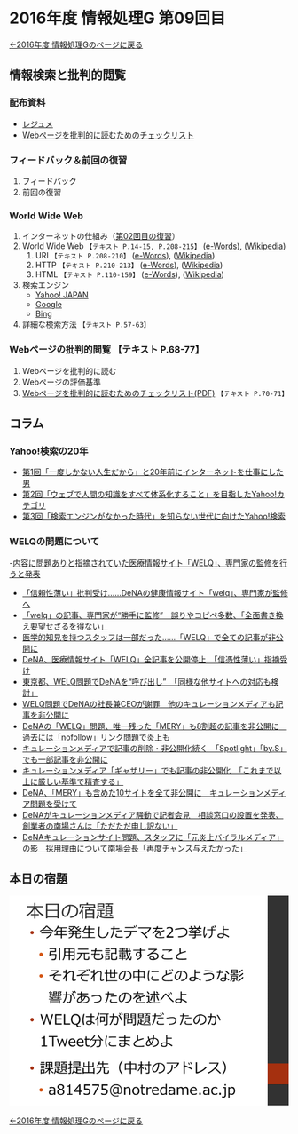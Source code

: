 #  2016年度 情報処理G 第09回目

[←2016年度 情報処理Gのページに戻る](#!lecture/2016infoG.md)

##  情報検索と批判的閲覧

### 配布資料

- [レジュメ](09/09resume.pdf)
-  [Webページを批判的に読むためのチェックリスト](http://www.tomo.gr.jp/internet/pdf/sheet_4_1.pdf)

### フィードバック＆前回の復習

1. フィードバック
2. 前回の復習

###  World Wide Web

1. インターネットの仕組み（[第02回目の復習](02.md)）
2. World Wide Web  `【テキスト P.14-15, P.208-215】` ([e-Words](http://e-words.jp/w/Web.html)), ([Wikipedia](https://ja.wikipedia.org/wiki/World_Wide_Web))
	1. URI `【テキスト P.208-210】` ([e-Words](http://e-words.jp/w/URI.html)), ([Wikipedia](https://ja.wikipedia.org/wiki/Uniform_Resource_Identifier))
	2. HTTP `【テキスト P.210-213】`  ([e-Words](http://e-words.jp/w/HTTP.html)), ([Wikipedia](https://ja.wikipedia.org/wiki/Hypertext_Transfer_Protocol))
	3. HTML `【テキスト P.110-159】` ([e-Words](http://e-words.jp/w/HTML.html)), ([Wikipedia](https://ja.wikipedia.org/wiki/HyperText_Markup_Language))
3. 検索エンジン
	- [Yahoo! JAPAN](http://www.yahoo.co.jp/)
	- [Google](http://www.google.co.jp/)
	- [Bing](http://www.bing.com/)
4. 詳細な検索方法 `【テキスト P.57-63】`

### Webページの批判的閲覧 【テキスト P.68-77】

1. Webページを批判的に読む
2. Webページの評価基準
3. [Webページを批判的に読むためのチェックリスト(PDF)](http://www.tomo.gr.jp/internet/pdf/sheet_4_1.pdf) `【テキスト P.70-71】`

## コラム

### Yahoo!検索の20年

- [第1回「一度しかない人生だから」と20年前にインターネットを仕事にした男](http://promo.search.yahoo.co.jp/news/service/20161115121817.html)
- [第2回「ウェブで人間の知識をすべて体系化すること」を目指したYahoo!カテゴリ](http://promo.search.yahoo.co.jp/news/service/20161117123007.html)
- [第3回「検索エンジンがなかった時代」を知らない世代に向けたYahoo!検索](http://promo.search.yahoo.co.jp/news/service/20161125104548.html)

### WELQの問題について

-[内容に問題ありと指摘されていた医療情報サイト「WELQ」、専門家の監修を行うと発表](http://nlab.itmedia.co.jp/nl/articles/1611/25/news145.html)
- [「信頼性薄い」批判受け……DeNAの健康情報サイト「welq」、専門家が監修へ](http://www.itmedia.co.jp/news/articles/1611/26/news021.html)
- [「welq」の記事、専門家が“勝手に監修”　誤りやコピペ多数、「全面書き換え要望せざるを得ない」](http://www.itmedia.co.jp/news/articles/1611/28/news093.html)
- [医学的知見を持つスタッフは一部だった……「WELQ」で全ての記事が非公開に](http://nlab.itmedia.co.jp/nl/articles/1611/29/news140.html)
- [DeNA、医療情報サイト「WELQ」全記事を公開停止　「信憑性薄い」指摘受け](http://www.itmedia.co.jp/news/articles/1611/29/news142.html)
- [東京都、WELQ問題でDeNAを“呼び出し”　「同様な他サイトへの対応も検討」](http://www.itmedia.co.jp/news/articles/1611/30/news084.html)
- [WELQ問題でDeNAの社長兼CEOが謝罪　他のキュレーションメディアも記事を非公開に](http://nlab.itmedia.co.jp/nl/articles/1612/01/news145.html)
- [DeNAの「WELQ」問題、唯一残った「MERY」も8割超の記事を非公開に　過去には「nofollow」リンク問題で炎上も](http://nlab.itmedia.co.jp/nl/articles/1612/02/news138.html)
- [キュレーションメディアで記事の削除・非公開化続く　「Spotlight」「by.S」でも一部記事を非公開に](http://nlab.itmedia.co.jp/nl/articles/1612/05/news084.html)
- [キュレーションメディア「ギャザリー」でも記事の非公開化　「これまで以上に厳しい基準で精査する」](http://nlab.itmedia.co.jp/nl/articles/1612/05/news129.html)
- [DeNA、「MERY」も含めた10サイトを全て非公開に　キュレーションメディア問題を受けて](http://nlab.itmedia.co.jp/nl/articles/1612/05/news135.html)
- [DeNAがキュレーションメディア騒動で記者会見　相談窓口の設置を発表、創業者の南場さんは「ただただ申し訳ない」](http://nlab.itmedia.co.jp/nl/articles/1612/07/news143.html)
- [DeNAキュレーションサイト問題、スタッフに「元炎上バイラルメディア」の影　採用理由について南場会長「再度チャンス与えたかった」](nlab.itmedia.co.jp/nl/articles/1612/07/news151.html)

## 本日の宿題

![](09/kadai01.png)

[←2016年度 情報処理Gのページに戻る](#!lecture/2016infoG.md)